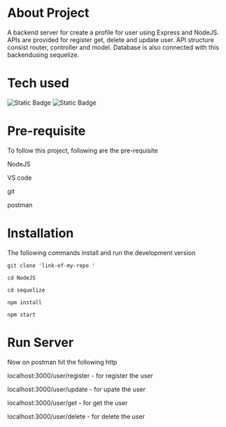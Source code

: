 # About Project

A backend server for create a profile for user using Express and NodeJS. APIs are provided for register get, delete and update user. API structure consist router, controller and model. Database is also connected with this backendusing sequelize.

# Tech used

![Static Badge](https://img.shields.io/badge/Express-%23134E4A)
![Static Badge](https://img.shields.io/badge/NodeJS-%230C4A6E)



# Pre-requisite

To follow this project, following are the pre-requisite

NodeJS

VS code

git

postman

# Installation
The following commands install and run the development version

``` 
git clone 'link-of-my-repo '

cd NodeJS

cd sequelize

npm install

npm start
```

# Run Server

Now on postman hit the following http

localhost:3000/user/register - for register the user

localhost:3000/user/update - for upate the user

localhost:3000/user/get - for get the user

localhost:3000/user/delete - for delete the user